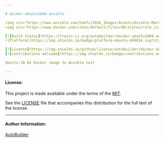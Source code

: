 ```yaml
---

# docker-ubuntu1804-ansible

<img src="https://www.ansible.com/hubfs/2016_Images/Assets/Ansible-Mark-Large-RGB-Pool.png?hsLang=en-us" width="10%" height="10%" alt="Ansible logo" align="right"/>
<img src="https://www.docker.com/sites/default/files/d8/styles/role_icon/public/2019-07/Moby-logo.png" width="13%" height="13%" alt="Docker logo" align="right"/>

[![Build Status](https://travis-ci.org/autobuilder/docker-ubuntu1804-ansible.svg?branch=master)](https://travis-ci.org/autobuilder/docker-ubuntu1804-ansible)
![Platform](https://img.shields.io/badge/platform-ubuntu-dd4814.svg?style=flat) 

[![License](https://img.shields.io/github/license/autobuilder/docker-ubuntu1804-ansible)](https://opensource.org/licenses/MIT)
[![contributions welcome](https://img.shields.io/badge/contributions-welcome-brightgreen.svg?style=flat)](https://github.com/autobuilder/docker-ubuntu1804-ansible/issues)

Ubuntu-18.04 Docker image fo Ansible test

---
```


#### License:

This project is made available under the terms of the [MIT][mit].

See the [LICENSE][license] file that accompanies this distribution for the full text of the license.

---

#### Author Information:

[AutoBuilder][autobuilder]

[kitchenci]: https://kitchen.ci
[mit]: https://opensource.org/licenses/MIT
[license]: https://github.com/autobuilder/docker-ubuntu1804-ansible/blob/master/LICENSE
[autobuilder]: https://github.com/autobuilder
[ansiblelint]: https://docs.ansible.com/ansible-lint/